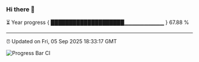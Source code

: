 ### Hi there 👋

⏳ Year progress { ████████████████████▁▁▁▁▁▁▁▁▁▁ } 67.88 %

---

⏰ Updated on Fri, 05 Sep 2025 18:33:17 GMT

![Progress Bar CI](https://github.com/DhruviPatel157/GitHub-Actions-Demo/workflows/Progress%20Bar%20CI/badge.svg)
